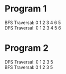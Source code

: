 # Program 1
BFS Traversal: 0 1 2 3 4 6 5 <br>
DFS Traversal: 0 1 2 3 4 5 6 <br>
# Program 2
DFS Traversal: 0 1 2 3 5 <br>
BFS Traversal: 0 1 2 3 5 <br>